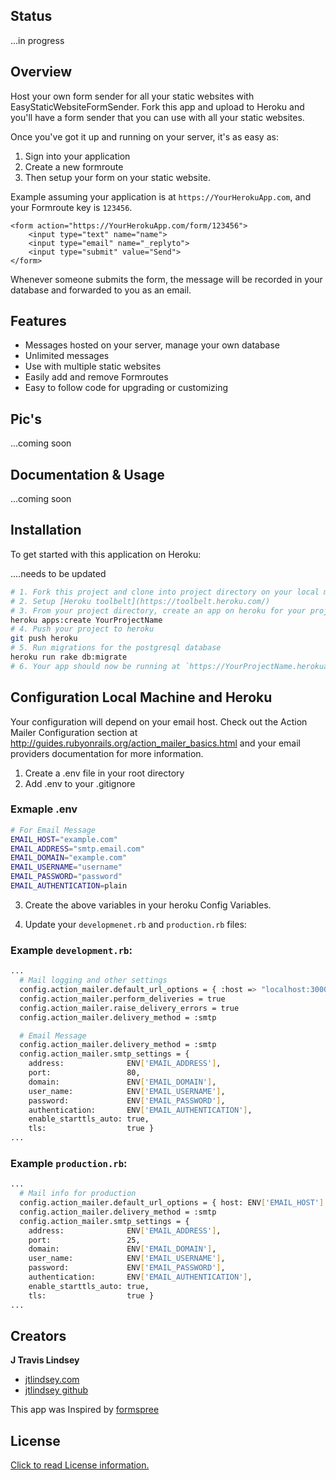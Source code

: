 ## Status

...in progress

## Overview

Host your own form sender for all your static websites with EasyStaticWebsiteFormSender. Fork this app and upload to Heroku and you'll have a form sender that you can use with all your static websites. 

Once you've got it up and running on your server, it's as easy as:

1. Sign into your application
2. Create a new formroute
3. Then setup your form on your static website.  

Example assuming your application is at `https://YourHerokuApp.com`, and your Formroute key is `123456`.

    <form action="https://YourHerokuApp.com/form/123456">
        <input type="text" name="name">
        <input type="email" name="_replyto">
        <input type="submit" value="Send">
    </form>

Whenever someone submits the form, the message will be recorded in your database and forwarded to you as an email.

## Features

* Messages hosted on your server, manage your own database
* Unlimited messages
* Use with multiple static websites
* Easily add and remove Formroutes
* Easy to follow code for upgrading or customizing

## Pic's

...coming soon

## Documentation & Usage

...coming soon

## Installation

To get started with this application on Heroku:

....needs to be updated

```bash
# 1. Fork this project and clone into project directory on your local machine
# 2. Setup [Heroku toolbelt](https://toolbelt.heroku.com/)
# 3. From your project directory, create an app on heroku for your project
heroku apps:create YourProjectName
# 4. Push your project to heroku
git push heroku
# 5. Run migrations for the postgresql database
heroku run rake db:migrate
# 6. Your app should now be running at `https://YourProjectName.herokuapp.com/`
```

## Configuration Local Machine and Heroku

Your configuration will depend on your email host. Check out the Action Mailer Configuration section at http://guides.rubyonrails.org/action_mailer_basics.html and your email providers documentation for more information.

1. Create a .env file in your root directory
2. Add .env to your .gitignore

### Exmaple .env

```bash
# For Email Message
EMAIL_HOST="example.com"
EMAIL_ADDRESS="smtp.email.com"
EMAIL_DOMAIN="example.com"
EMAIL_USERNAME="username"
EMAIL_PASSWORD="password"
EMAIL_AUTHENTICATION=plain
```

3. Create the above variables in your heroku Config Variables.

4. Update your `developmenet.rb` and `production.rb` files:

### Example `development.rb`:

```bash
...
  # Mail logging and other settings
  config.action_mailer.default_url_options = { :host => "localhost:3000" }
  config.action_mailer.perform_deliveries = true
  config.action_mailer.raise_delivery_errors = true
  config.action_mailer.delivery_method = :smtp

  # Email Message
  config.action_mailer.delivery_method = :smtp
  config.action_mailer.smtp_settings = {
    address:              ENV['EMAIL_ADDRESS'],
    port:                 80,
    domain:               ENV['EMAIL_DOMAIN'],
    user_name:            ENV['EMAIL_USERNAME'],
    password:             ENV['EMAIL_PASSWORD'],
    authentication:       ENV['EMAIL_AUTHENTICATION'],
    enable_starttls_auto: true,
    tls:                  true }
...
```

### Example `production.rb`:

```bash
...
  # Mail info for production
  config.action_mailer.default_url_options = { host: ENV['EMAIL_HOST'] }
  config.action_mailer.delivery_method = :smtp
  config.action_mailer.smtp_settings = {
    address:              ENV['EMAIL_ADDRESS'],
    port:                 25,
    domain:               ENV['EMAIL_DOMAIN'],
    user_name:            ENV['EMAIL_USERNAME'],
    password:             ENV['EMAIL_PASSWORD'],
    authentication:       ENV['EMAIL_AUTHENTICATION'],
    enable_starttls_auto: true,
    tls:                  true }
...
```

## Creators

**J Travis Lindsey**

* <a href="http://jtlindsey.com/" target="_blank">jtlindsey.com</a>
* <a href="https://github.com/jtlindsey" target="_blank">jtlindsey github</a>

This app was Inspired by <a href="https://github.com/formspree/formspree" target="_blank">formspree</a>

## License

[Click to read License information.](https://github.com/jtlindsey/EasyStaticWebsiteFormSender/blob/master/LICENSE "License")
